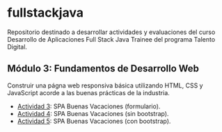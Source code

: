 # fullstackjava

Repositorio destinado a desarrollar actividades y evaluaciones del curso Desarrollo de Aplicaciones Full Stack Java Trainee del programa Talento Digital.

## Módulo 3: Fundamentos de Desarrollo Web 
Construir una págna web responsiva básica utilizando HTML, CSS y JavaScript acorde a las buenas prácticas de la industria.
- [Actividad 3](https://cochayuyo.github.io/fullstackjava/mod3/act3/web/index.html): SPA Buenas Vacaciones (formulario).
- [Actividad 4](https://cochayuyo.github.io/fullstackjava/mod3/act4/web/index.html): SPA Buenas Vacaciones (sin bootstrap).
- [Actividad 5](https://cochayuyo.github.io/fullstackjava/mod3/act5/web/index.html): SPA Buenas Vacaciones (con bootstrap).
